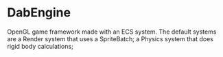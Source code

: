 <h1>DabEngine</h1>
<p>OpenGL game framework made with an ECS system. The default systems are a Render system that uses a SpriteBatch; a Physics system that does rigid body calculations; 
